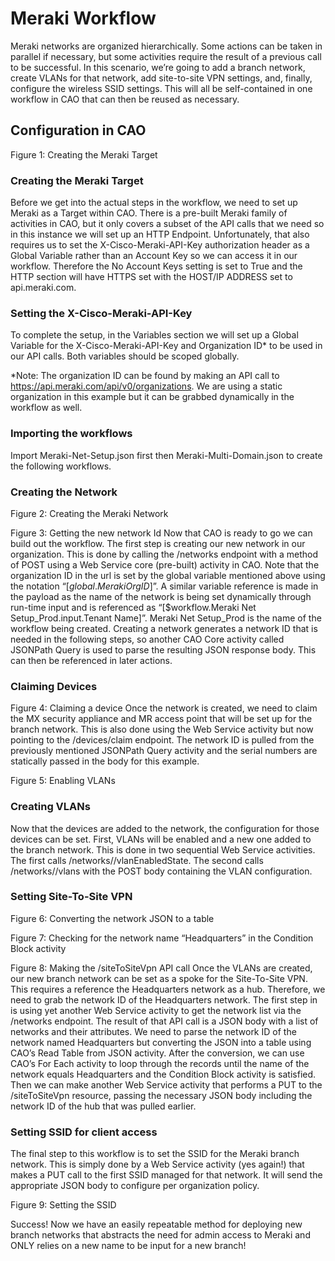 # Meraki Workflow
Meraki networks are organized hierarchically.  Some actions can be taken in parallel if necessary, but some activities require the result of a previous call to be successful.  In this scenario, we’re going to add a branch network, create VLANs for that network, add site-to-site VPN settings, and, finally, configure the wireless SSID settings.  This will all be self-contained in one workflow in CAO that can then be reused as necessary.

## Configuration in CAO

Figure 1: Creating the Meraki Target

### Creating the Meraki Target
Before we get into the actual steps in the workflow, we need to set up Meraki as a Target within CAO. There is a pre-built Meraki family of activities in CAO, but it only covers a subset of the API calls that we need so in this instance we will set up an HTTP Endpoint.  Unfortunately, that also requires us to set the X-Cisco-Meraki-API-Key authorization header as a Global Variable rather than an Account Key so we can access it in our workflow.  Therefore the No Account Keys setting is set to True and the HTTP section will have HTTPS set with the HOST/IP ADDRESS set to api.meraki.com.


### Setting the X-Cisco-Meraki-API-Key
To complete the setup, in the Variables section we will set up a Global Variable for the X-Cisco-Meraki-API-Key and Organization ID* to be used in our API calls.  Both variables should be scoped globally.

*Note: The organization ID can be found by making an API call to https://api.meraki.com/api/v0/organizations.  We are using a static organization in this example but it can be grabbed dynamically in the workflow as well.

### Importing the workflows

Import Meraki-Net-Setup.json first then Meraki-Multi-Domain.json to create the following workflows.

### Creating the Network

Figure 2: Creating the Meraki Network

Figure 3: Getting the new network Id
Now that CAO is ready to go we can build out the workflow.  The first step is creating our new network in our organization.  This is done by calling the /networks endpoint with a method of POST using a Web Service core (pre-built) activity in CAO.  Note that the organization ID in the url is set by the global variable mentioned above using the notation “[$global.Meraki Org ID$]”.  A similar variable reference is made in the payload as the name of the network is being set dynamically through run-time input and is referenced as “[$workflow.Meraki Net Setup_Prod.input.Tenant Name]”.  Meraki Net Setup_Prod is the name of the workflow being created.  Creating a network generates a network ID that is needed in the following steps, so another CAO Core activity called JSONPath Query is used to parse the resulting JSON response body.  This can then be referenced in later actions.

### Claiming Devices

Figure 4: Claiming a device
Once the network is created, we need to claim the MX security appliance and MR access point that will be set up for the branch network.  This is also done using the Web Service activity but now pointing to the /devices/claim endpoint.  The network ID is pulled from the previously mentioned JSONPath Query activity and the serial numbers are statically passed in the body for this example.


Figure 5: Enabling VLANs
### Creating VLANs
Now that the devices are added to the network, the configuration for those devices can be set.  First, VLANs will be enabled and a new one added to the branch network.  This is done in two sequential Web Service activities.  The first calls /networks/<network id>/vlanEnabledState.  The second calls /networks/<network id>/vlans with the POST body containing the VLAN configuration.

### Setting Site-To-Site VPN

Figure 6: Converting the network JSON to a table

Figure 7: Checking for the network name “Headquarters” in the Condition Block activity

Figure 8: Making the /siteToSiteVpn API call
Once the VLANs are created, our new branch network can be set as a spoke for the Site-To-Site VPN.  This requires a reference the Headquarters network as a hub.  Therefore, we need to grab the network ID of the Headquarters network.  The first step in is using yet another Web Service activity to get the network list via the /networks endpoint.  The result of that API call is a JSON body with a list of networks and their attributes.  We need to parse the network ID of the network named Headquarters but converting the JSON into a table using CAO’s Read Table from JSON activity.  After the conversion, we can use CAO’s For Each activity to loop through the records until the name of the network equals Headquarters and the Condition Block activity is satisfied.  Then we can make another Web Service activity that performs a PUT to the /siteToSiteVpn resource, passing the necessary JSON body including the network ID of the hub that was pulled earlier.

 

 

### Setting SSID for client access
The final step to this workflow is to set the SSID for the Meraki branch network.  This is simply done by a Web Service activity (yes again!) that makes a PUT call to the first SSID managed for that network.  It will send the appropriate JSON body to configure per organization policy.


Figure 9: Setting the SSID
 

Success!
Now we have an easily repeatable method for deploying new branch networks that abstracts the need for admin access to Meraki and ONLY relies on a new name to be input for a new branch!
